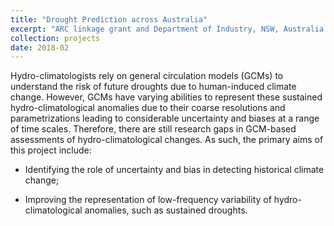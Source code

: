 ```yaml
---
title: "Drought Prediction across Australia"
excerpt: "ARC linkage grant and Department of Industry, NSW, Australia <br/><img src='/images/drought.png'>"
collection: projects
date: 2018-02
---
```


Hydro-climatologists rely on general circulation models (GCMs) to understand the risk of future droughts due to human-induced climate change. However, GCMs have varying abilities to represent these sustained hydro-climatological anomalies due to their coarse resolutions and parametrizations leading to considerable uncertainty and biases at a range of time scales. Therefore, there are still research gaps in GCM-based assessments of hydro-climatological changes. As such, the primary aims of this project include: 

* Identifying the role of uncertainty and bias in detecting historical climate change; 

* Improving the representation of low-frequency variability of hydro-climatological anomalies, such as sustained droughts. 
